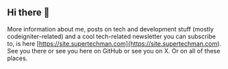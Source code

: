 ## Hi there 👋

More information about me, posts on tech and development stuff (mostly codeigniter-related) and a cool tech-related newsletter you can subscribe to, 
is here [https://site.supertechman.com]{https://site.supertechman.com). See you there or see you here on GitHub or see you on X. Or on all of these places.

<!--
**0RuiAlvel0/0ruialvel0** is a ✨ _special_ ✨ repository because its `README.md` (this file) appears on your GitHub profile.

Here are some ideas to get you started:

- 🔭 I’m currently working on ...
- 🌱 I’m currently learning ...
- 👯 I’m looking to collaborate on ...
- 🤔 I’m looking for help with ...
- 💬 Ask me about ...
- 📫 How to reach me: ...
- 😄 Pronouns: ...
- ⚡ Fun fact: ...
-->
